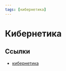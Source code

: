 ```yaml
---
tags: [кибернетика]
---
```

# Кибернетика

## Ссылки

* [кибернетика](https://ru.wikipedia.org/wiki/%D0%9A%D0%B8%D0%B1%D0%B5%D1%80%D0%BD%D0%B5%D1%82%D0%B8%D0%BA%D0%B0 "Кибернетика")
